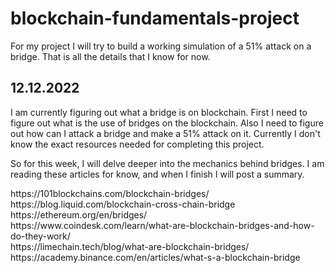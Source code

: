 # blockchain-fundamentals-project

For my project I will try to build a working simulation of a 51% attack on a bridge. That is all the details that I know for now.

## 12.12.2022
I am currently figuring out what a bridge is on blockchain. First I need to figure out what is the use of bridges on the blockchain. Also I need to figure out how can I attack a bridge and make a 51% attack on it. Currently I don't know the exact resources needed for completing this project.

So for this week, I will delve deeper into the mechanics behind bridges. I am reading these articles for know, and when I finish I will post a summary.

<link>https://101blockchains.com/blockchain-bridges/</link><br/>

<link>https://blog.liquid.com/blockchain-cross-chain-bridge</link><br/>

<link>https://ethereum.org/en/bridges/</link><br/>

<link>https://www.coindesk.com/learn/what-are-blockchain-bridges-and-how-do-they-work/</link><br/>

<link>https://limechain.tech/blog/what-are-blockchain-bridges/</link><br/>

<link>https://academy.binance.com/en/articles/what-s-a-blockchain-bridge</link><br/>
